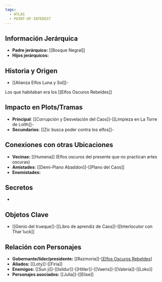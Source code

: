 ```yaml
---
tags:
  - ATLAS
  - POINT-OF-INTEREST
---
```

## Información Jerárquica
- **Padre jerárquico:** [[Bosque Negral]]
- **Hijos jerárquicos:**

## Historia y Origen
- [[Alianza Elfos Luna y Sol]]-

Los que habitaban era los [[Elfos Oscuros Rebeldes]]

## Impacto en Plots/Tramas 
- **Principal**: [[Corrupción y Desvelación del Caos]]-[[Limpieza en La Torre de Lolth]]-
- **Secundarios**: [[Zic busca poder contra los elfos]]-

## Conexiones con otras Ubicaciones
- **Vecinas:** [[Humena]] (Elfos oscuros del presente que no practican artes oscuras)
- **Amistades**: [[Demi-Plano Abaddon]]-[[Plano del Caos]]
- **Enemistades:** 

## Secretos 
- 

## Objetos Clave
- [[Genio del trueque]]-[[Libro de aprendiz de Caos]]-[[Interlocutor con Thar´luck]]

## Relación con Personajes 
- **Gobernante/líder/presidente:** [[Razmoria]]-[[Elfos Oscuros Rebeldes]](antes)
- **Aliados:** [[Loty]]-[[Firia]]
- **Enemigos:** [[Sun ji]]-[[Isildur]]-[[Hitler]]-[[Vaeris]]-[[Valeria]]-[[Loko]]
- **Personajes asociados:** [[Julia]]-[[Elise]]
